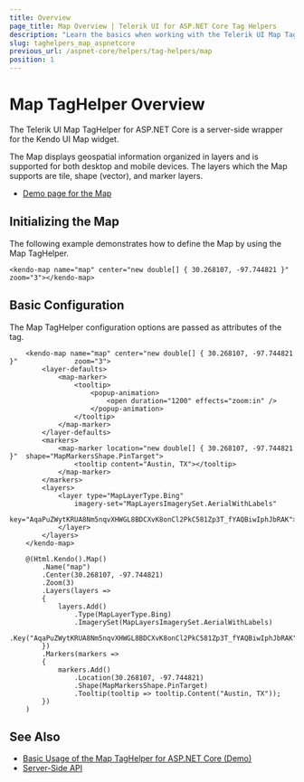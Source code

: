 ```yaml
---
title: Overview
page_title: Map Overview | Telerik UI for ASP.NET Core Tag Helpers
description: "Learn the basics when working with the Telerik UI Map TagHelper for ASP.NET Core (MVC 6 or ASP.NET Core MVC)."
slug: taghelpers_map_aspnetcore
previous_url: /aspnet-core/helpers/tag-helpers/map
position: 1
---
```


# Map TagHelper Overview

The Telerik UI Map TagHelper for ASP.NET Core is a server-side wrapper for the Kendo UI Map widget.

The Map displays geospatial information organized in layers and is supported for both desktop and mobile devices. The layers which the Map supports are tile, shape (vector), and marker layers.

* [Demo page for the Map](https://demos.telerik.com/aspnet-core/map/tag-helper)

## Initializing the Map

The following example demonstrates how to define the Map by using the Map TagHelper.

    <kendo-map name="map" center="new double[] { 30.268107, -97.744821 }" zoom="3"></kendo-map>

## Basic Configuration

The Map TagHelper configuration options are passed as attributes of the tag.

```tagHelper
    <kendo-map name="map" center="new double[] { 30.268107, -97.744821 }"              zoom="3">
        <layer-defaults>
            <map-marker>
                <tooltip>
                    <popup-animation>
                        <open duration="1200" effects="zoom:in" />
                    </popup-animation>
                </tooltip>
            </map-marker>
        </layer-defaults>
        <markers>
            <map-marker location="new double[] { 30.268107, -97.744821 }"  shape="MapMarkersShape.PinTarget">
                <tooltip content="Austin, TX"></tooltip>
            </map-marker>
        </markers>
        <layers>
            <layer type="MapLayerType.Bing"
                imagery-set="MapLayersImagerySet.AerialWithLabels"
                key="AqaPuZWytKRUA8Nm5nqvXHWGL8BDCXvK8onCl2PkC581Zp3T_fYAQBiwIphJbRAK">
            </layer>
        </layers>
    </kendo-map>
```
```cshtml
    @(Html.Kendo().Map()
        .Name("map")
        .Center(30.268107, -97.744821)
        .Zoom(3)
        .Layers(layers =>
        {
            layers.Add()
                .Type(MapLayerType.Bing)
                .ImagerySet(MapLayersImagerySet.AerialWithLabels)
                .Key("AqaPuZWytKRUA8Nm5nqvXHWGL8BDCXvK8onCl2PkC581Zp3T_fYAQBiwIphJbRAK");
        })
        .Markers(markers =>
        {
            markers.Add()
                .Location(30.268107, -97.744821)
                .Shape(MapMarkersShape.PinTarget)
                .Tooltip(tooltip => tooltip.Content("Austin, TX"));
        })
    )
```

## See Also

* [Basic Usage of the Map TagHelper for ASP.NET Core (Demo)](https://demos.telerik.com/aspnet-core/map/tag-helper)
* [Server-Side API](/api/map)
